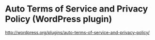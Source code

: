 Auto Terms of Service and Privacy Policy (WordPress plugin)
========================================

http://wordpress.org/plugins/auto-terms-of-service-and-privacy-policy/
